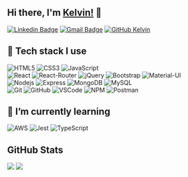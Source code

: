 ## Hi there, I'm [Kelvin!](https://github.com/kalmontee) 👋
[![Linkedin Badge](https://img.shields.io/badge/-LinkedIn-blue?style=flat-square&logo=Linkedin&logoColor=white&link=https://www.linkedin.com/in/almontek/)](https://www.linkedin.com/in/almontek/)
[![Gmail Badge](https://img.shields.io/badge/-Gmail-c14438?style=flat-square&logo=Gmail&logoColor=white&link=mailto:kelvin.almonte95@gmail.com)](mailto:kelvin.almonte95@gmail.com)
[![GitHub Kelvin](https://img.shields.io/github/followers/kalmontee?label=follow&style=social)](https://github.com/kalmontee)

<!--- ## Languages and Tools: ---->
## 🔭 Tech stack I use
  ![HTML5](https://img.shields.io/badge/-HTML5-E34F26?style=flat-square&logo=html5&logoColor=white)
  ![CSS3](https://img.shields.io/badge/-CSS3-1572B6?style=flat-square&logo=css3)
  ![JavaScript](https://img.shields.io/badge/-JavaScript-F7DF1E?style=flat-square&logo=javascript&logoColor=black)
<br>
  ![React](https://img.shields.io/badge/-React-20232A?style=flat-square&logo=react&logoColor=61DAFB)
  ![React-Router](https://img.shields.io/badge/React_Router-CA4245?style=flat-square&logo=react-router&logoColor=white)
  ![jQuery](https://img.shields.io/badge/-jQuery-0769AD?style=flat-square&logo=jquery)
  ![Bootstrap](https://img.shields.io/badge/-Bootstrap-563D7C?style=flat-square&logo=bootstrap)
  ![Material-UI](https://img.shields.io/badge/Material--UI-0081CB?style=flat-square&logo=material-ui&logoColor=white)
 <br>
 ![Nodejs](https://img.shields.io/badge/-NodeJS-339933?style=flat-square&logo=Node.js&logoColor=white)
  ![Express](https://img.shields.io/badge/-Express-black?style=flat-square&logo=express)
 ![MongoDB](https://img.shields.io/badge/-MongoDB-4EA94B?style=flat-square&logo=mongodb&logoColor=white)
 ![MySQL](https://img.shields.io/badge/-MySQL-black?style=flat-square&logo=mysql)
<br>
  ![Git](https://img.shields.io/badge/-Git-black?style=flat-square&logo=git)
  ![GitHub](https://img.shields.io/badge/-GitHub-181717?style=flat-square&logo=github)
  ![VSCode](https://img.shields.io/badge/-VS_Code-007ACC?style=flat-square&logo=visual-studio-code)
  ![NPM](https://img.shields.io/badge/npm-CB3837?style=flat-square&logo=npm&logoColor=white)
  ![Postman](https://img.shields.io/badge/Postman-FF6C37?style=flat-square&logo=Postman&logoColor=white)
  
  ## 🌱 I’m currently learning
  ![AWS](https://img.shields.io/badge/Amazon_AWS-232F3E?style=flat-square&logo=amazon-aws&logoColor=white)
  ![Jest](https://img.shields.io/badge/Jest-232F3E?style=flat-square&logo=Jest&logoColor=red)
  ![TypeScript](https://img.shields.io/badge/TypeScript-232F3E?style=flat-square&logo=TypeScript&logoColor=blue)

## GitHub Stats
<!-- ![visitors](https://komarev.com/ghpvc/?username=kalmontee&color=brightgreen) -->
<img src="https://github-readme-stats.vercel.app/api?username=kalmontee&theme=vue&hide_title=true&hide_border=true&show_icons=true&count_private=true&hide=stars,issues"> <img src="https://github-readme-stats.vercel.app/api/top-langs/?username=kalmontee&layout=compact&theme=vue&hide_title=true&hide_border=true" >

<!--
**kalmontee/kalmontee** is a ✨ _special_ ✨ repository because its `README.md` (this file) appears on your GitHub profile.

Here are some ideas to get you started:

- 🔭 I’m currently working on ...
- 🌱 I’m currently learning ...
- 👯 I’m looking to collaborate on ...
- 🤔 I’m looking for help with ...
- 💬 Ask me about ...
- 📫 How to reach me: ...
- 😄 Pronouns: ...
- ⚡ Fun fact: ...
-->
